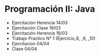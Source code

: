 # Programación II: Java
- Ejercitación Herencia 14/03
- Ejercitación Clase 19/03
- Ejercitación Herencia 19/03
- Trabajo Practico N° 1 (Ejercicio_8, _9, _10)
- Ejercitacion 04/04
- Clase 04/04
